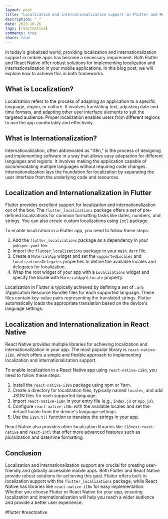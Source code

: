 ```yaml
---
layout: post
title: "Localization and internationalization support in Flutter and React Native"
description: " "
date: 2023-10-26
tags: [reactnative]
comments: true
share: true
---
```


In today's globalized world, providing localization and internationalization support in mobile apps has become a necessary requirement. Both Flutter and React Native offer robust solutions for implementing localization and internationalization in your mobile applications. In this blog post, we will explore how to achieve this in both frameworks.

## What is Localization?

Localization refers to the process of adapting an application to a specific language, region, or culture. It involves translating text, adjusting date and time formats, and adapting other user interface elements to suit the targeted audience. Proper localization enables users from different regions to use the app comfortably and effectively.

## What is Internationalization?

Internationalization, often abbreviated as "i18n," is the process of designing and implementing software in a way that allows easy adaptation for different languages and regions. It involves making the application capable of accommodating multiple languages without requiring code changes. Internationalization lays the foundation for localization by separating the user interface from the underlying code and resources.

## Localization and Internationalization in Flutter

Flutter provides excellent support for localization and internationalization out of the box. The `flutter_localizations` package offers a set of pre-defined localizations for common formatting tasks like dates, numbers, and strings. You can also create custom localizations using `Intl` package.

To enable localization in a Flutter app, you need to follow these steps:

1. Add the `flutter_localizations` package as a dependency in your `pubspec.yaml` file.
2. Import the `flutter_localizations` package in your `main.dart` file.
3. Create a `MaterialApp` widget and set the `supportedLocales` and `localizationsDelegates` properties to define the available locales and delegates for localization.
4. Wrap the root widget of your app with a `Localizations` widget and specify the locale with `MaterialApp`'s `locale` property.

Localization in Flutter is typically achieved by defining a set of `.arb` (Application Resource Bundle) files for each supported language. These files contain key-value pairs representing the translated strings. Flutter automatically loads the appropriate translation based on the device's language settings.

## Localization and Internationalization in React Native

React Native provides multiple libraries for achieving localization and internationalization in your app. The most popular library is `react-native-i18n`, which offers a simple and flexible approach to implementing localization and internationalization support.

To enable localization in a React Native app using `react-native-i18n`, you need to follow these steps:

1. Install the `react-native-i18n` package using npm or Yarn.
2. Create a directory for localization files, typically named `locales`, and add JSON files for each supported language.
3. Import `react-native-i18n` in your entry file (e.g., `index.js` or `App.js`).
4. Configure `react-native-i18n` with the available locales and set the default locale from the device's language settings.
5. Use the `I18n.t()` function to translate the strings in your app.

React Native also provides other localization libraries like `i18next-react-native` and `react-intl` that offer more advanced features such as pluralization and date/time formatting.

## Conclusion

Localization and internationalization support are crucial for creating user-friendly and globally accessible mobile apps. Both Flutter and React Native provide robust solutions for achieving this goal. Flutter offers built-in localization support with the `flutter_localizations` package, while React Native has libraries like `react-native-i18n` for easy implementation. Whether you choose Flutter or React Native for your app, ensuring localization and internationalization will help you reach a wider audience and provide a better user experience.

#flutter #reactnative